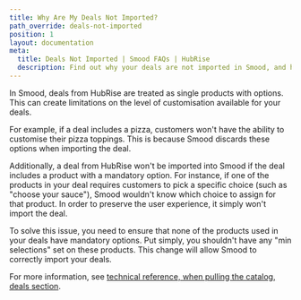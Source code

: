 ```yaml
---
title: Why Are My Deals Not Imported?
path_override: deals-not-imported
position: 1
layout: documentation
meta:
  title: Deals Not Imported | Smood FAQs | HubRise
  description: Find out why your deals are not imported in Smood, and how to fix it.
---
```


In Smood, deals from HubRise are treated as single products with options. This can create limitations on the level of customisation available for your deals.

For example, if a deal includes a pizza, customers won't have the ability to customise their pizza toppings. This is because Smood discards these options when importing the deal.

Additionally, a deal from HubRise won't be imported into Smood if the deal includes a product with a mandatory option. For instance, if one of the products in your deal requires customers to pick a specific choice (such as "choose your sauce"), Smood wouldn't know which choice to assign for that product. In order to preserve the user experience, it simply won't import the deal.

To solve this issue, you need to ensure that none of the products used in your deals have mandatory options. Put simply, you shouldn't have any "min selections" set on these products. This change will allow Smood to correctly import your deals.

For more information, see [technical reference, when pulling the catalog, deals section](/apps/smood/pull-catalog/#deals).

